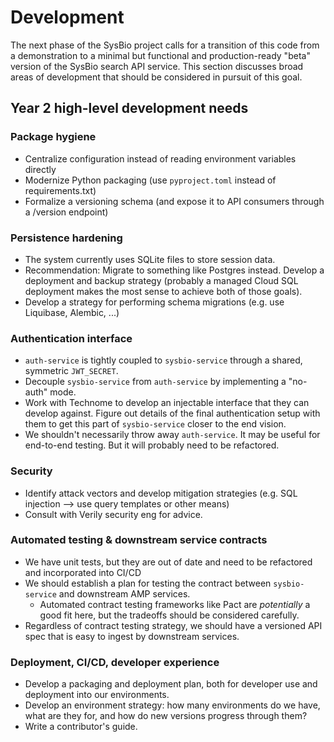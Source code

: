 # Development
The next phase of the SysBio project calls for a transition of this code from a demonstration to a minimal but functional and production-ready "beta" version of the SysBio search API service. This section discusses broad areas of development that should be considered in pursuit of this goal.

## Year 2 high-level development needs

### Package hygiene
- Centralize configuration instead of reading environment variables directly
- Modernize Python packaging (use `pyproject.toml` instead of requirements.txt)
- Formalize a versioning schema (and expose it to API consumers through a /version endpoint)

### Persistence hardening
- The system currently uses SQLite files to store session data. 
- Recommendation: Migrate to something like Postgres instead. Develop a deployment and backup strategy (probably a managed Cloud SQL deployment makes the most sense to achieve both of those goals). 
- Develop a strategy for performing schema migrations (e.g. use Liquibase, Alembic, ...)

### Authentication interface
- `auth-service` is tightly coupled to `sysbio-service` through a shared, symmetric `JWT_SECRET`.
- Decouple `sysbio-service` from `auth-service` by implementing a "no-auth" mode.
- Work with Technome to develop an injectable interface that they can develop against. Figure out details of the final authentication setup with them to get this part of `sysbio-service` closer to the end vision.
- We shouldn't necessarily throw away `auth-service`. It may be useful for end-to-end testing. But it will probably need to be refactored.

### Security
- Identify attack vectors and develop mitigation strategies (e.g. SQL injection --> use query templates or other means)
- Consult with Verily security eng for advice.

### Automated testing & downstream service contracts
- We have unit tests, but they are out of date and need to be refactored and incorporated into CI/CD
- We should establish a plan for testing the contract between `sysbio-service` and downstream AMP services. 
	- Automated contract testing frameworks like Pact are *potentially* a good fit here, but the tradeoffs should be considered carefully.
- Regardless of contract testing strategy, we should have a versioned API spec that is easy to ingest by downstream services.

### Deployment, CI/CD, developer experience
- Develop a packaging and deployment plan, both for developer use and deployment into our environments.
- Develop an environment strategy: how many environments do we have, what are they for, and how do new versions progress through them?
- Write a contributor's guide.
